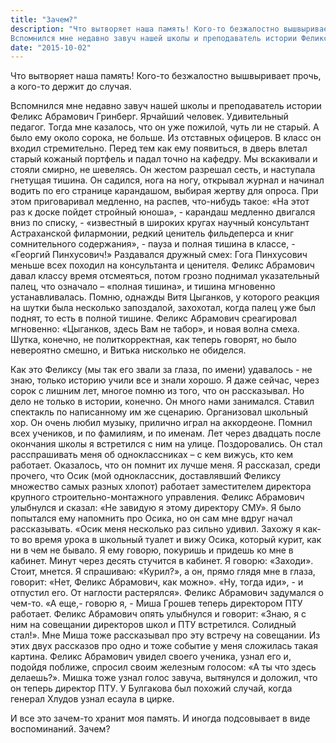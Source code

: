 ```yaml
---
title: "Зачем?"
description: "Что вытворяет наша память! Кого-то безжалостно вышвыривает прочь, а кого-то держит до случая.
Вспомнился мне недавно завуч нашей школы и преподаватель истории Феликс Абрамович Гринберг. Ярчайший человек. Удивительный педагог. Тогда мне казалось, что он уже пожилой, чуть ли не старый. А было ему около сорока, не больше."
date: "2015-10-02"
---
```


Что вытворяет наша память! Кого-то безжалостно вышвыривает прочь, а кого-то держит до случая.

Вспомнился мне недавно завуч нашей школы и преподаватель истории Феликс Абрамович Гринберг. Ярчайший человек. Удивительный педагог. Тогда мне казалось, что он уже пожилой, чуть ли не старый. А было ему около сорока, не больше. Из отставных офицеров.
В класс он входил стремительно. Перед тем как ему появиться, в дверь влетал старый кожаный портфель и падал точно на кафедру. Мы вскакивали и стояли смирно, не шевелясь. Он жестом разрешал сесть, и наступала гнетущая тишина. Он садился, нога на ногу, открывал журнал и начинал водить по его странице карандашом, выбирая жертву для опроса. При этом приговаривал медленно, на распев, что-нибудь такое: «На этот раз к доске пойдет стройный юноша», - карандаш медленно двигался вниз по списку, - «известный в широких кругах научный консультант Астраханской филармонии, редкий ценитель фильдеперса и книг сомнительного содержания», - пауза и полная тишина в классе, - «Георгий Пинхусович!» Раздавался дружный смех: Гога Пинхусович меньше всех походил на консультанта и ценителя. Феликс Абрамович давал классу время отсмеяться, потом грозно поднимал указательный палец, что означало – «полная тишина», и тишина мгновенно устанавливалась. Помню, однажды Витя Цыганков, у которого реакция на шутки была несколько запоздалой, захохотал, когда палец уже был поднят, то есть в полной тишине. Феликс Абрамович среагировал мгновенно: «Цыганков, здесь Вам не табор», и новая волна смеха. Шутка, конечно, не политкорректная, как теперь говорят, но было невероятно смешно, и Витька нисколько не обиделся.  

Как это Феликсу (мы так его звали за глаза, по имени) удавалось - не знаю, только историю учили все и знали хорошо. Я даже сейчас, через сорок с лишним лет, многое помню из того, что он рассказывал. Но дело не только в истории, конечно. Он много нами занимался. Ставил спектакль по написанному им же сценарию. Организовал школьный хор. Он очень любил музыку, прилично играл на аккордеоне. Помнил всех учеников, и по фамилиям, и по именам. Лет через двадцать после окончания школы я встретился с ним на улице. Поздоровались. Он стал расспрашивать меня об одноклассниках – с кем вижусь, кто кем работает. Оказалось, что он помнит их лучше меня. Я рассказал, среди прочего, что Осик (мой одноклассник, доставлявший Феликсу множество самых разных хлопот) работает заместителем директора крупного строительно-монтажного управления. Феликс Абрамович улыбнулся и сказал: «Не завидую я этому директору СМУ». Я было попытался ему напомнить про Осика, но он сам мне вдруг начал рассказывать. «Осик меня несколько раз сильно удивил. Захожу я как-то во время урока в школьный туалет и вижу Осика, который курит, как ни в чем не бывало. Я ему говорю, покуришь и придешь ко мне в кабинет. Минут через десять стучится в кабинет. Я говорю: «Заходи». Стоит, мнется. Я спрашиваю: «Курил?», а он, прямо глядя мне в глаза, говорит: «Нет, Феликс Абрамович, как можно». «Ну, тогда иди», - и отпустил его. От наглости растерялся». Феликс Абрамович задумался о чем-то.
«А еще,- говорю я, - Миша Грошев теперь директором ПТУ работает. Феликс Абрамович опять улыбнулся и говорит: «Знаю, я с ним на совещании директоров школ и ПТУ встретился. Солидный стал!». Мне Миша тоже рассказывал про эту встречу на совещании. Из этих двух рассказов про одно и тоже событие у меня сложилась такая картина. Феликс Абрамович увидел своего ученика, узнал его и, подойдя поближе, спросил своим железным голосом: «А ты что здесь делаешь?». Мишка тоже узнал голос завуча, вытянулся и доложил, что он теперь директор ПТУ. У Булгакова был похожий случай, когда генерал Хлудов узнал есаула в цирке.  

И все это зачем-то хранит моя память. И иногда подсовывает в виде воспоминаний. Зачем?
